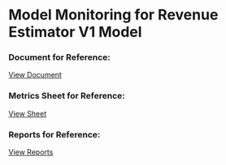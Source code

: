 # Model Monitoring for Revenue Estimator V1 Model

### Document for Reference:
[View Document](https://docs.google.com/document/d/1uKaeLg81_heNZMcIGOxl1I_Gd4Ny0ifKAcptoIwGMNM/edit?usp=sharing)

### Metrics Sheet for Reference: 
[View Sheet](https://docs.google.com/spreadsheets/d/1Sr8hJmXJwVhbAZQeHWNTstrT_JKORoXHhGbus9lhWB0/edit?usp=sharing)

### Reports for Reference: 
[View Reports](https://drive.google.com/drive/folders/1Dfqt5g0awZT8qfT1QdUiGn9j-2BF_2aW?usp=sharing)
